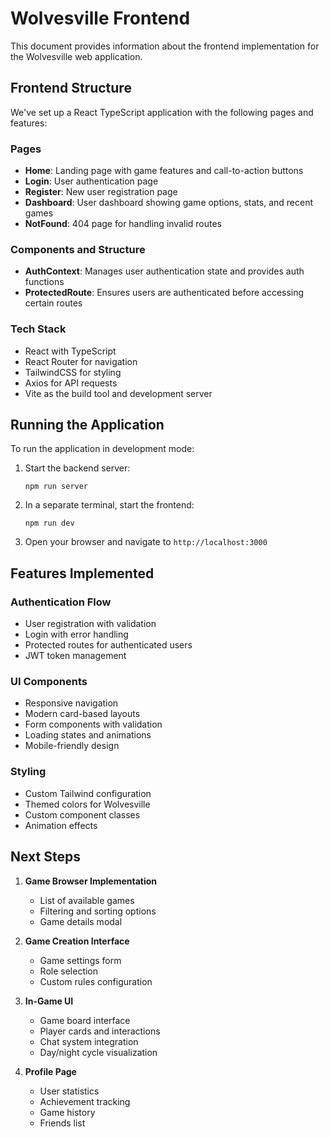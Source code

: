 # Wolvesville Frontend

This document provides information about the frontend implementation for the Wolvesville web application.

## Frontend Structure

We've set up a React TypeScript application with the following pages and features:

### Pages

- **Home**: Landing page with game features and call-to-action buttons
- **Login**: User authentication page
- **Register**: New user registration page
- **Dashboard**: User dashboard showing game options, stats, and recent games
- **NotFound**: 404 page for handling invalid routes

### Components and Structure

- **AuthContext**: Manages user authentication state and provides auth functions
- **ProtectedRoute**: Ensures users are authenticated before accessing certain routes

### Tech Stack

- React with TypeScript
- React Router for navigation
- TailwindCSS for styling
- Axios for API requests
- Vite as the build tool and development server

## Running the Application

To run the application in development mode:

1. Start the backend server:

   ```
   npm run server
   ```

2. In a separate terminal, start the frontend:

   ```
   npm run dev
   ```

3. Open your browser and navigate to `http://localhost:3000`

## Features Implemented

### Authentication Flow

- User registration with validation
- Login with error handling
- Protected routes for authenticated users
- JWT token management

### UI Components

- Responsive navigation
- Modern card-based layouts
- Form components with validation
- Loading states and animations
- Mobile-friendly design

### Styling

- Custom Tailwind configuration
- Themed colors for Wolvesville
- Custom component classes
- Animation effects

## Next Steps

1. **Game Browser Implementation**

   - List of available games
   - Filtering and sorting options
   - Game details modal

2. **Game Creation Interface**

   - Game settings form
   - Role selection
   - Custom rules configuration

3. **In-Game UI**

   - Game board interface
   - Player cards and interactions
   - Chat system integration
   - Day/night cycle visualization

4. **Profile Page**
   - User statistics
   - Achievement tracking
   - Game history
   - Friends list
